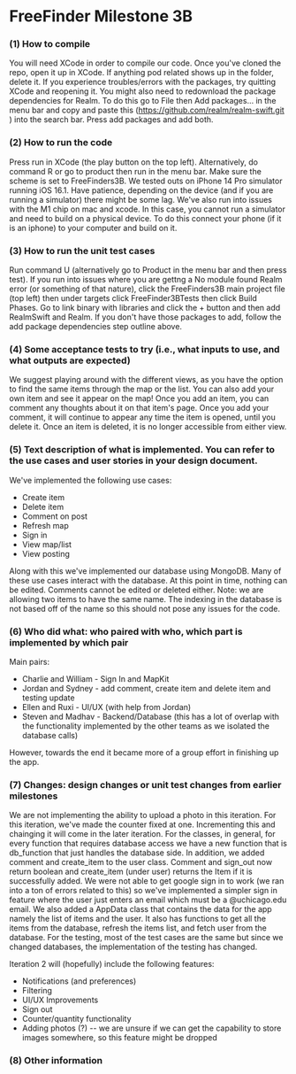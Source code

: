 # FreeFinder Milestone 3B

### (1) How to compile
You will need XCode in order to compile our code. Once you've cloned the repo, open it up in XCode. If anything pod related shows up in the folder, delete it. 
If you experience troubles/errors with the packages, try quitting XCode and reopening it. You might also need to redownload the package dependencies for Realm. To do this go to File then Add packages... in the menu bar and copy and paste this (https://github.com/realm/realm-swift.git
) into the search bar. Press add packages and add both. 
### (2) How to run the code
Press run in XCode (the play button on the top left). Alternatively, do command R or go to product then run in the menu bar. Make sure the scheme is set to FreeFinders3B. We tested outs on iPhone 14 Pro simulator running iOS 16.1. Have patience, depending on the device (and if you are running a simulator) there might be some lag. We've also run into issues with the M1 chip on mac and xcode. In this case, you cannot run a simulator and need to build on a physical device. To do this connect your phone (if it is an iphone) to your computer and build on it. 
### (3) How to run the unit test cases
Run command U (alternatively go to Product in the menu bar and then press test). If you run into issues where you are gettng a No module found Realm error (or something of that nature), click the FreeFinders3B main project file (top left) then under targets click FreeFinder3BTests then click Build Phases. Go to link binary with libraries and click the + button and then add RealmSwift and Realm. If you don't have those packages to add, follow the add package dependencies step outline above. 
### (4) Some acceptance tests to try (i.e., what inputs to use, and what outputs are expected)
We suggest playing around with the different views, as you have the option to find the same items through the map or the list. You can also add your own item and see it appear on the map! Once you add an item, you can comment any thoughts about it on that item's page. Once you add your comment, it will continue to appear any time the item is opened, until you delete it. Once an item is deleted, it is no longer accessible from either view. 

### (5) Text description of what is implemented. You can refer to the use cases and user stories in your design document.
We've implemented the following use cases:
* Create item
* Delete item
* Comment on post
* Refresh map
* Sign in
* View map/list
* View posting

Along with this we've implemented our database using MongoDB. Many of these use cases interact with the database. At this point in time, nothing can be edited. Comments cannot be edited or deleted either. Note: we are allowing two items to have the same name. The indexing in the database is not based off of the name so this should not pose any issues for the code.  
### (6) Who did what: who paired with who, which part is implemented by which pair
Main pairs:
* Charlie and William - Sign In and MapKit
* Jordan and Sydney - add comment, create item and delete item and testing update
* Ellen and Ruxi - UI/UX (with help from Jordan) 
* Steven and Madhav - Backend/Database (this has a lot of overlap with the functionality implemented by the other teams as we isolated the database calls) 

However, towards the end it became more of a group effort in finishing up the app. 
### (7) Changes: design changes or unit test changes from earlier milestones
We are not implementing the ability to upload a photo in this iteration. For this iteration, we've made the counter fixed at one. Incrementing this and chainging it will come in the later iteration. For the classes, in general, for every function that requires database access we have a new function that is db_function that just handles the database side. In addition, we added comment and create_item to the user class. Comment and sign_out now return boolean and create_item (under user) returns the Item if it is successfully added. We were not able to get google sign in to work (we ran into a ton of errors related to this) so we've implemented a simpler sign in feature where the user just enters an email which must be a @uchicago.edu email. We also added a AppData class that contains the data for the app namely the list of items and the user. It also has functions to get all the items from the database, refresh the items list, and fetch user from the database. For the testing, most of the test cases are the same but since we changed databases, the implementation of the testing has changed. 

Iteration 2 will (hopefully) include the following features:
* Notifications (and preferences)
* Filtering
* UI/UX Improvements
* Sign out
* Counter/quantity functionality
* Adding photos (?) -- we are unsure if we can get the capability to store images somewhere, so this feature might be dropped
### (8) Other information 
